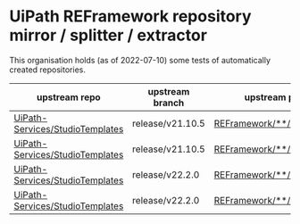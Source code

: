 # UiPath REFramework repository mirror / splitter / extractor

This organisation holds (as of 2022-07-10) some tests of automatically created repositories.

| upstream repo                                      | upstream branch  | upstream path                                     | target repo         | target branch | target path |   |   |   |   |
|----------------------------------------------------|------------------|---------------------------------------------------|---------------------|---------------|-------------|---|---|---|---|
| [UiPath-Services/StudioTemplates](https://github.com/UiPath-Services/StudioTemplates) | release/v21.10.5 | [REFramework/**/VisualBasic](https://github.com/UiPath-Services/StudioTemplates/REFramework/contentFiles/any/any/pt0/VisualBasic) | REFramework-VB | v21.10.5      | /           |   |   |   |   |
| [UiPath-Services/StudioTemplates](https://github.com/UiPath-Services/StudioTemplates) | release/v21.10.5 | [REFramework/**/CSharp](https://github.com/UiPath-Services/StudioTemplates/REFramework/contentFiles/any/any/pt0/CSharp) | REFramework-CSharp | v21.10.5      | /           |   |   |   |   |
| [UiPath-Services/StudioTemplates](https://github.com/UiPath-Services/StudioTemplates) | release/v22.2.0 | [REFramework/**/VisualBasic](https://github.com/UiPath-Services/StudioTemplates/REFramework/contentFiles/any/any/pt0/VisualBasic) | REFramework-VB | v22.2.0      | /           |   |   |   |   |
| [UiPath-Services/StudioTemplates](https://github.com/UiPath-Services/StudioTemplates) | release/v22.2.0 | [REFramework/**/CSharp](https://github.com/UiPath-Services/StudioTemplates/REFramework/contentFiles/any/any/pt0/CSharp) | REFramework-CSharp | v22.2.0     | /           |   |   |   |   |


